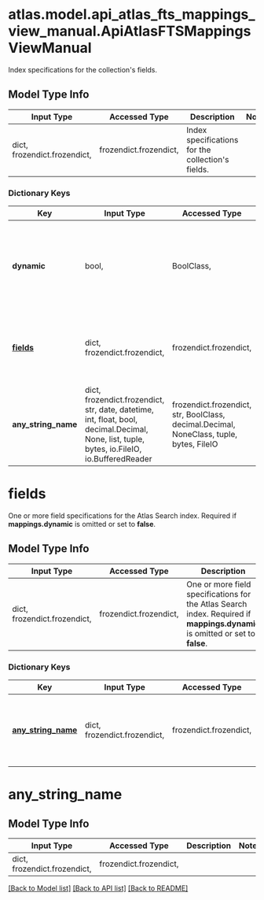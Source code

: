 # atlas.model.api_atlas_fts_mappings_view_manual.ApiAtlasFTSMappingsViewManual

Index specifications for the collection's fields.

## Model Type Info
Input Type | Accessed Type | Description | Notes
------------ | ------------- | ------------- | -------------
dict, frozendict.frozendict,  | frozendict.frozendict,  | Index specifications for the collection&#x27;s fields. | 

### Dictionary Keys
Key | Input Type | Accessed Type | Description | Notes
------------ | ------------- | ------------- | ------------- | -------------
**dynamic** | bool,  | BoolClass,  | Flag that indicates whether the index uses dynamic or static mappings. Required if **mappings.fields** is omitted. | [optional] if omitted the server will use the default value of False
**[fields](#fields)** | dict, frozendict.frozendict,  | frozendict.frozendict,  | One or more field specifications for the Atlas Search index. Required if **mappings.dynamic** is omitted or set to **false**. | [optional] 
**any_string_name** | dict, frozendict.frozendict, str, date, datetime, int, float, bool, decimal.Decimal, None, list, tuple, bytes, io.FileIO, io.BufferedReader | frozendict.frozendict, str, BoolClass, decimal.Decimal, NoneClass, tuple, bytes, FileIO | any string name can be used but the value must be the correct type | [optional]

# fields

One or more field specifications for the Atlas Search index. Required if **mappings.dynamic** is omitted or set to **false**.

## Model Type Info
Input Type | Accessed Type | Description | Notes
------------ | ------------- | ------------- | -------------
dict, frozendict.frozendict,  | frozendict.frozendict,  | One or more field specifications for the Atlas Search index. Required if **mappings.dynamic** is omitted or set to **false**. | 

### Dictionary Keys
Key | Input Type | Accessed Type | Description | Notes
------------ | ------------- | ------------- | ------------- | -------------
**[any_string_name](#any_string_name)** | dict, frozendict.frozendict,  | frozendict.frozendict,  | any string name can be used but the value must be the correct type | [optional] 

# any_string_name

## Model Type Info
Input Type | Accessed Type | Description | Notes
------------ | ------------- | ------------- | -------------
dict, frozendict.frozendict,  | frozendict.frozendict,  |  | 

[[Back to Model list]](../../README.md#documentation-for-models) [[Back to API list]](../../README.md#documentation-for-api-endpoints) [[Back to README]](../../README.md)

